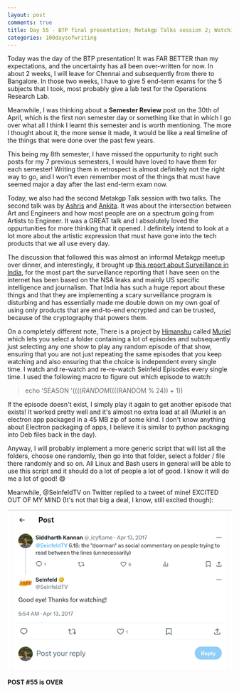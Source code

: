 ```yaml
---
layout: post
comments: true
title: Day 55 - BTP final presentation; Metakgp Talks session 2; Watching random Seinfeld episodes
categories: 100daysofwriting
---
```


Today was the day of the BTP presentation! It was FAR BETTER than my
expectations, and the uncertainty has all been over-written for now. In about 2
weeks, I will leave for Chennai and subsequently from there to Bangalore. In
those two weeks, I have to give 5 end-term exams for the 5 subjects that I took,
most probably give a lab test for the Operations Research Lab.

Meanwhile, I was thinking about a **Semester Review** post on the 30th of April,
which is the first non semester day or something like that in which I go over
what all I think I learnt this semester and is worth mentioning. The more I
thought about it, the more sense it made, it would be like a real timeline of
the things that were done over the past few years.

This being my 8th semester, I have missed the oppurtunity to right such posts
for my 7 previous semesters, I would have loved to have them for each semester!
Writing them in retrospect is almost definitely not the right way to go, and I
won't even remember most of the things that must have seemed major a day after
the last end-term exam now.

Today, we also had the second Metakgp Talk session with two talks. The second
talk was by [Ashris](https://www.facebook.com/Ashris) and
[Ankita](https://www.facebook.com/ankita.diwan.98). It was about the
intersection between Art and Engineers and how most people are on a spectrum
going from Artists to Engineer. It was a GREAT talk and I absolutely loved the
oppurtunities for more thinking that it opened. I definitely intend to look at a
lot more about the artistic expression that must have gone into the tech
products that we all use every day.

The discussion that followed this was almost an informal Metakgp meetup over
dinner, and interestingly, it brought up [this report about Surveillance in
India](http://sflc.in/wp-content/uploads/2014/09/SFLC-FINAL-SURVEILLANCE-REPORT.pdf),
for the most part the surveillance reporting that I have seen on the internet
has been based on the NSA leaks and mainly US specific intelligence and
journalism. That India has such a huge report about these things and that they
are implementing a scary surveillance program is disturbing and has essentially
made me double down on my own goal of using only products that are end-to-end
encrypted and can be trusted, because of the cryptography that powers them.

On a completely different note, There is a project by
[Himanshu](https://github.com/OrkoHunter) called
[Muriel](https://github.com/OrkoHunter/Muriel) which lets you select a folder
containing a lot of episodes and subsequently just selecting any one show to
play any random episode of that show, ensuring that you are not just repeating
the same episodes that you keep watching and also ensuring that the choice is
independent every single time. I watch and re-watch and re-re-watch Seinfeld
Episodes every single time. I used the following macro to figure out which
episode to watch:

>  echo 'SEASON '$(($(($RANDOM % 9)) + 1))' EPISODE '$(($(($RANDOM % 24)) + 1))

If the episode doesn't exist, I simply play it again to get another episode that
exists! It worked pretty well and it's almost no extra load at all (Muriel is an
electron app packaged in a 45 MB zip of some kind. I don't know anything about
Electron packaging of apps, I believe it is similar to python packaging into Deb
files back in the day).

Anyway, I will probably implement a more generic script that will list all the
folders, choose one randomly, then go into that folder, select a folder / file
there randomly and so on. All Linux and Bash users in general will be able to
use this script and it should do a lot of people a lot of good. I know it will
do me a lot of good! :smile:

Meanwhile, @SeinfeldTV on Twitter replied to a tweet of mine! EXCITED OUT OF MY
MIND (It's not that big a deal, I know, still excited though):

[![twitter-screenshot](/public/img/2017-04-12-twitter.png)](https://twitter.com/SeinfeldTV/status/852263717588705281)

**POST #55 is OVER**
